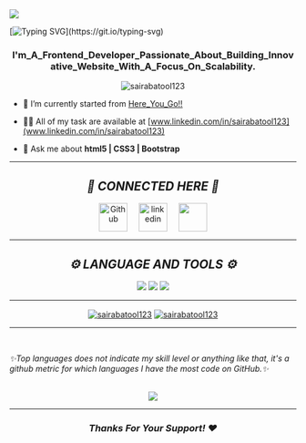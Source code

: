 <img src="https://res.cloudinary.com/practicaldev/image/fetch/s--_YcPare0--/c_limit%2Cf_auto%2Cfl_progressive%2Cq_66%2Cw_800/https://dev-to-uploads.s3.amazonaws.com/uploads/articles/x9jx4vw356x1gdkss3gx.gif"/>
<br>
<!-- ![logo](https://github.com/SairaBatool123/SairaBatool123/blob/main/banner-software-ui-and-development-for-different-vector-37731495.jpg)
<h1 align="center"><i>HELLO! 👋 I'M SAIRA BATOOL ☺️ </i></h1> -->

[![Typing SVG](https://readme-typing-svg.demolab.com/?lines="Tech+Enthusiast+|+Lifelong+|+Learner";"Driven+|+Curious+|+Ambitious";)](https://git.io/typing-svg)

<h3 align="center"><b>I'm_A_Frontend_Developer_Passionate_About_Building_Innovative_Website_With_A_Focus_On_Scalability.</b></h3>

<p align="center"> <img src="https://komarev.com/ghpvc/?username=sairabatool123&label=Profile%20views&color=0e75b6&style=flat" alt="sairabatool123" /> </p>

- 🔭 I’m currently started from [Here_You_Go!!](www.linkedin.com/in/sairabatool123)

- 👨‍💻 All of my task are available at [www.linkedin.com/in/sairabatool123](www.linkedin.com/in/sairabatool123)

- 💬 Ask me about **html5 | CSS3 | Bootstrap**

  
<hr>
<h2 align="center"><i>🔗 CONNECTED HERE 🔗</i></h2>

<p align="center">
	<a href="github.com/sairabatool123" target="blank"><img align="center"
			src="https://skillicons.dev/icons?i=github" 
			alt="Github" height="50" width="50" /></a>&nbsp;&nbsp;&nbsp;&nbsp;
	<a href="https://www.linkedin.com/in/sairabatool123/" target="blank" ><img align="center" 
			src="https://skillicons.dev/icons?i=linkedin" height="50" width="50" alt="linkedin" /></a>&nbsp;&nbsp;&nbsp;&nbsp;
<!-- 	<a href="https://leetcode.com/sairabatool" target="blank"><img align="center" style="border-radius:12px;" src="./icons/leetcode1.png"
			alt="leetcode" height="50" width="50" /></a> -->
	<a href="https://email.com/sairabatool787@gmail.com" target="blank"><img align="center"
			src="https://skillicons.dev/icons?i=gmail" alt="" height="50" width="50" /></a>
	
</p>

<hr/>

<!-- <hr>

<h3 align="left">Connect with me:</h3>
<p align="left">
  <a href="https://linkedin.com/in/www.linkedin.com/in/sairabatool123" style="margin-right: 5px;">
    <img align="center" src="https://img.shields.io/badge/linkedin-%230077B5.svg?&style=for-the-badge&logo=linkedin&logoColor=white" />
  </a>
  <a href="mailto:sairabatool787@gmail.com?subject=Olá%20Bruno%20Tacca" style="margin-left: 5px;">
    <img align="center" src="https://img.shields.io/badge/gmail-%23D14836.svg?&style=for-the-badge&logo=gmail&logoColor=white" height="30" width="90"/>
  </a>
</p>

<hr> -->

<h2 align="center"><i>⚙️ LANGUAGE AND TOOLS ⚙️ </i></h2>
<p align='center'>
    <img src="https://skillicons.dev/icons?i=git,github,c,html,css,js" />
<!--    <img src="https://skillicons.dev/icons?i=ts,react,express,mongodb,nodejs,nextjs"/>-->
   <img src="https://skillicons.dev/icons?i=firebase,figma"/> 
   <img src="https://skillicons.dev/icons?i=bootstrap,python,tailwind"/>
</p>

<hr>
<!-- <h3 align="left">Languages and Tools:</h3>
<p align="left">
  <a href="https://www.w3.org/html/" target="_blank" rel="noreferrer">
    <img src="https://raw.githubusercontent.com/devicons/devicon/master/icons/html5/html5-original-wordmark.svg" alt="html5" width="40" height="40"/>
  </a>
  <a href="https://www.w3schools.com/css/" target="_blank" rel="noreferrer">
    <img src="https://raw.githubusercontent.com/devicons/devicon/master/icons/css3/css3-original-wordmark.svg" alt="css3" width="40" height="40"/>
  </a>
  <a href="https://developer.mozilla.org/en-US/docs/Web/JavaScript" target="_blank" rel="noreferrer">
    <img src="https://raw.githubusercontent.com/devicons/devicon/master/icons/javascript/javascript-original.svg" alt="javascript" width="40" height="40"/>
  </a>
  <a href="https://getbootstrap.com" target="_blank" rel="noreferrer">
    <img src="https://raw.githubusercontent.com/devicons/devicon/master/icons/bootstrap/bootstrap-plain-wordmark.svg" alt="bootstrap" width="40" height="40"/>
  </a>
  <br>
  <a href="https://www.python.org" target="_blank" rel="noreferrer">
    <img src="https://raw.githubusercontent.com/devicons/devicon/master/icons/python/python-original.svg" alt="python" width="40" height="40"/>
  </a>
  <a href="https://www.cprogramming.com/" target="_blank" rel="noreferrer">
    <img src="https://raw.githubusercontent.com/devicons/devicon/master/icons/c/c-original.svg" alt="c" width="40" height="40"/>
  </a><br>
  <a href="https://git-scm.com/" target="_blank" rel="noreferrer">
    <img src="https://www.vectorlogo.zone/logos/git-scm/git-scm-icon.svg" alt="git" width="40" height="40"/>
  </a>
</p> -->
<p align="center">
<a href="https://github.com/sairabatool123/github-readme-stats"><img align="center" src="https://github-readme-stats.vercel.app/api?username=sairabatool123&show_icons=true&locale=en" alt="sairabatool123" /></a>
<a href="https://github.com/sairabatool123/github-readme-stats"><img align="center" src="https://github-readme-streak-stats.herokuapp.com/?user=sairabatool123&" alt="sairabatool123" /></a></p>
<hr/>

<br>

<i>✨Top languages does not indicate my skill level or anything like that, it's a github metric for which languages I have the most code on GitHub.✨</i>
<br>&nbsp;&nbsp;&nbsp;&nbsp;&nbsp;&nbsp;&nbsp;&nbsp;&nbsp;&nbsp;&nbsp;&nbsp;&nbsp;&nbsp;&nbsp;&nbsp;&nbsp;
<p align="center"><a href="https://github.com/sairabatool123/github-readme-stats"><img align="center" src="https://github-readme-stats.vercel.app/api/top-langs/?username=sairabatool123&layout=compact&theme=buefy&hide_border=true" /></a></p>
<hr/>

<h3 align="center" ><i>Thanks For Your Support! ❤️</i></h3>



